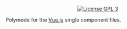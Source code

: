 <p align="center">
  <!-- <a href="https://travis-ci.org/polymode/poly-org"><img src="https://travis-ci.org/polymode/poly-org.svg?branch=master" alt="Travis Build"/></a> -->
  <a href="http://www.gnu.org/licenses/gpl-3.0.txt"><img src="https://img.shields.io/badge/license-GPL_3-green.svg" alt="License GPL 3" /></a>
  <!-- <a href="https://melpa.org/#/poly-org"><img alt="MELPA" src="https://melpa.org/packages/poly-org-badge.svg"/></a> -->
</p>

Polymode for the [Vue.js](https://vuejs.org) single component files.
